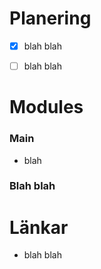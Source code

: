 # Planering
- [x] blah blah
- [ ] blah blah



# Modules
### Main
- blah

### Blah blah


# Länkar
- blah blah

